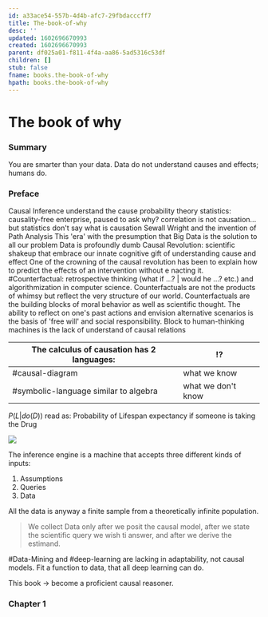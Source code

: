 ```yaml
---
id: a33ace54-557b-4d4b-afc7-29fbdacccff7
title: The-book-of-why
desc: ''
updated: 1602696670993
created: 1602696670993
parent: df025a01-f811-4f4a-aa86-5ad5316c53df
children: []
stub: false
fname: books.the-book-of-why
hpath: books.the-book-of-why
---
```

# The book of why

### Summary

You are smarter than your data. Data do not understand causes and effects; humans do. 

### Preface

Causal Inference
understand the cause
probability theory
statistics: causality-free enterprise, paused to ask why?
correlation is not causation... but statistics don't say what is causation
Sewall Wright and the invention of Path Analysis
This 'era' with the presumption that Big Data is the solution to all our problem
Data is profoundly dumb
Causal Revolution: scientific shakeup that embrace our innate cognitive gift of understanding cause and effect
One of the crowning of the causal revolution has been to explain how to predict the effects of an intervention without e nacting it.
 \#Counterfactual: retrospective thinking (what if ...? | would he ...? etc.) and algorithmization in computer science.
Counterfactuals are not the products of whimsy but reflect the very structure of our world. 
Counterfactuals are the building blocks of moral behavior as well as scientific thought. The ability to reflect on one's past actions and envision alternative scenarios is the basis of 'free will' and social responsibility.
Block to human-thinking machines is the lack of understand of causal relations

| The calculus of causation has 2 languages: | !?                 |
| ------------------------------------------ | ------------------ |
| #causal-diagram                            | what we know       |
| #symbolic-language similar to algebra      | what we don't know |

 $P(L | do(D))$
  read as: Probability of Lifespan expectancy if someone is taking the Drug

  ![](dendron-template/assets/images/2020-10-14-20-38-19.png)

 The inference engine is a machine that accepts three different kinds of inputs:

1. Assumptions
2. Queries
3. Data

All the data is anyway a finite sample from a theoretically infinite population.

> We collect Data only after we posit the causal model, after we state the scientific query we wish ti answer, and after we derive the estimand.

 \#Data-Mining and #deep-learning are lacking in adaptability, not causal models.
Fit a function to data, that all deep learning can do.

This book -> become a proficient causal reasoner.

### Chapter 1

